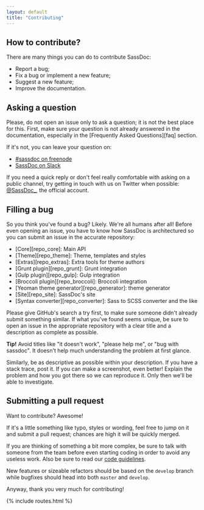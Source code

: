 ```yaml
---
layout: default
title: "Contributing"
---
```


## How to contribute?

There are many things you can do to contribute SassDoc:

* Report a bug;
* Fix a bug or implement a new feature;
* Suggest a new feature;
* Improve the documentation.

## Asking a question

Please, do not open an issue only to ask a question; it is not the best place for this. First, make sure your question is not already answered in the documentation, especially in the [Frequently Asked Questions][faq] section.

If it's not, you can leave your question on:

* [#sassdoc on freenode](http://webchat.freenode.net/)
* [SassDoc on Slack](http://sassdoc.slack.com/)

If you need a quick reply or don't feel really comfortable with asking on a public channel, try getting in touch with us on Twitter when possible: [@SassDoc\_](https://twitter.com/sassdoc_), the official account.

## Filling a bug

So you think you've found a bug? Likely. We're all humans after all! Before even opening an issue, you have to know how SassDoc is architectured so you can submit an issue in the accurate repository:

* [Core][repo_core]: Main API
* [Theme][repo_theme]: Theme, templates and styles
* [Extras][repo_extras]: Extra tools for theme authors
* [Grunt plugin][repo_grunt]: Grunt integration
* [Gulp plugin][repo_gulp]: Gulp integration
* [Broccoli plugin][repo_broccoli]: Broccoli integration
* [Yeoman theme generator][repo_generator]: theme generator
* [Site][repo_site]: SassDoc's site
* [Syntax converter][repo_converter]: Sass to SCSS converter and the like

Please give GitHub's search a try first, to make sure someone didn't already submit something similar. If what you've found seems unique, be sure to open an issue in the appropriate repository with a clear title and a description as complete as possible.

<p class="note  note--warning"><strong>Tip!</strong> Avoid titles like "it doesn't work", "please help me", or "bug with sassdoc". It doesn't help much understanding the problem at first glance.</p>

Similarly, be as descriptive as possible within your description. If you have a stack trace, post it. If you can make a screenshot, even better! Explain the problem and how you got there so we can reproduce it. Only then we'll be able to investigate.

## Submitting a pull request

Want to contribute? Awesome!

If it's a little something like typo, styles or wording, feel free to jump on it and submit a pull request; chances are high it will be quickly merged.

If you are thinking of something a bit more complex, be sure to talk with someone from the team before even starting coding in order to avoid any useless work. Also be sure to read our [code guidelines](https://github.com/SassDoc/sassdoc/blob/develop/GUIDELINES.md).

New features or sizeable refactors should be based on the `develop` branch while bugfixes should head into both `master` and `develop`.

Anyway, thank you very much for contributing!

{% include routes.html %}
